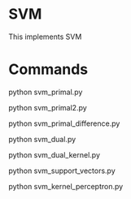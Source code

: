 # SVM
This implements SVM
# Commands

python svm_primal.py


python svm_primal2.py


python svm_primal_difference.py

python svm_dual.py

python svm_dual_kernel.py

python svm_support_vectors.py

python svm_kernel_perceptron.py